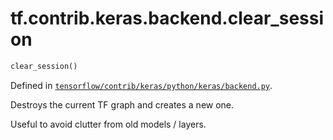 <div itemscope itemtype="http://developers.google.com/ReferenceObject">
<meta itemprop="name" content="tf.contrib.keras.backend.clear_session" />
</div>

# tf.contrib.keras.backend.clear_session

``` python
clear_session()
```



Defined in [`tensorflow/contrib/keras/python/keras/backend.py`](https://www.tensorflow.org/code/tensorflow/contrib/keras/python/keras/backend.py).

Destroys the current TF graph and creates a new one.

Useful to avoid clutter from old models / layers.